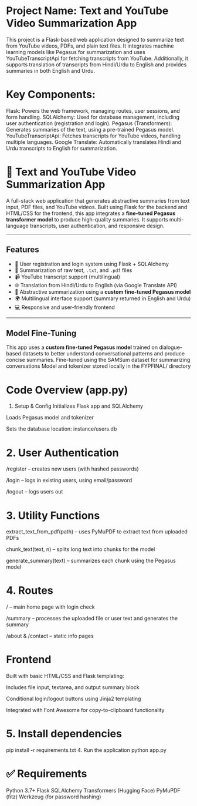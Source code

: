 # Project Name: Text and YouTube Video Summarization App
This project is a Flask-based web application designed to summarize text from YouTube videos, PDFs, and plain text files. It integrates machine learning models like Pegasus for summarization and uses YouTubeTranscriptApi for fetching transcripts from YouTube. Additionally, it supports translation of transcripts from Hindi/Urdu to English and provides summaries in both English and Urdu.
# Key Components:
Flask: Powers the web framework, managing routes, user sessions, and form handling.
SQLAlchemy: Used for database management, including user authentication (registration and login).
Pegasus (Transformers): Generates summaries of the text, using a pre-trained Pegasus model.
YouTubeTranscriptApi: Fetches transcripts for YouTube videos, handling multiple languages.
Google Translate: Automatically translates Hindi and Urdu transcripts to English for summarization.

# 📝 Text and YouTube Video Summarization App

A full-stack web application that generates abstractive summaries from text input, PDF files, and YouTube videos. Built using Flask for the backend and HTML/CSS for the frontend, this app integrates a **fine-tuned Pegasus transformer model** to produce high-quality summaries. It supports multi-language transcripts, user authentication, and responsive design.

---

## Features

- 🔐 User registration and login system using Flask + SQLAlchemy
- 📄 Summarization of raw text, `.txt`, and `.pdf` files
- 📹 YouTube transcript support (multilingual)
- 🌐 Translation from Hindi/Urdu to English (via Google Translate API)
- 🧠 Abstractive summarization using a **custom fine-tuned Pegasus model**
- 🌍 Multilingual interface support (summary returned in English and Urdu)
- 💻 Responsive and user-friendly frontend

---

## Model Fine-Tuning

This app uses a **custom fine-tuned Pegasus model** trained on dialogue-based datasets to better understand conversational patterns and produce concise summaries.
Fine-tuned using the SAMSum dataset for summarizing conversations
Model and tokenizer stored locally in the FYPFINAL/ directory

# Code Overview (app.py)
1. Setup & Config
Initializes Flask app and SQLAlchemy

Loads Pegasus model and tokenizer

Sets the database location: instance/users.db

# 2. User Authentication
/register – creates new users (with hashed passwords)

/login – logs in existing users, using email/password

/logout – logs users out

# 3. Utility Functions
extract_text_from_pdf(path) – uses PyMuPDF to extract text from uploaded PDFs

chunk_text(text, n) – splits long text into chunks for the model

generate_summary(text) – summarizes each chunk using the Pegasus model

# 4. Routes
/ – main home page with login check

/summary – processes the uploaded file or user text and generates the summary

/about & /contact – static info pages

#  Frontend
Built with basic HTML/CSS and Flask templating:

Includes file input, textarea, and output summary block

Conditional login/logout buttons using Jinja2 templating

Integrated with Font Awesome for copy-to-clipboard functionality

# 5. Install dependencies
pip install -r requirements.txt
4. Run the application
python app.py


# ✅ Requirements
Python 3.7+
Flask
SQLAlchemy
Transformers (Hugging Face)
PyMuPDF (fitz)
Werkzeug (for password hashing)

